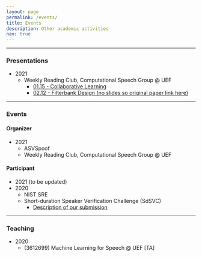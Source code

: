 ```yaml
---
layout: page
permalink: /events/
title: Events
description: Other academic activities
nav: true
---
```


-------------------
### Presentations
* 2021
    * Weekly Reading Club, Computational Speech Group @ UEF
        * [01.15 - Collaborative Learning](https://github.com/underdogliu/underdogliu.github.io/blob/main/assets/files/20210115.pdf)
        * [02.12 - Filterbank Design (no slides so original paper link here)](https://arxiv.org/abs/1910.10400)

-------------------
### Events

#### Organizer
* 2021
    * ASVSpoof
    * Weekly Reading Club, Computational Speech Group @ UEF

#### Participant
* 2021 (to be updated)
* 2020
    * NIST SRE
    * Short-duration Speaker Verification Challenge (SdSVC)
        * [Description of our submission](https://arxiv.org/abs/2007.13118)

-------------------
### Teaching
* 2020
    * (3612699) Machine Learning for Speech @ UEF [TA]
